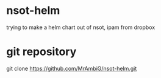 # nsot-helm
trying to make a helm chart out of nsot, ipam from dropbox
# git repository
git clone https://github.com/MrAmbiG/nsot-helm.git

